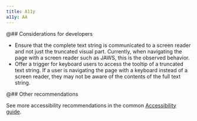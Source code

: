 ```yaml
---
title: A11y
a11y: AA
---
```


@## Considerations for developers

- Ensure that the complete text string is communicated to a screen reader and not just the truncated visual part. Currently, when navigating the page with a screen reader such as JAWS, this is the observed behavior.
- Offer a trigger for keyboard users to access the tooltip of a truncated text string. If a user is navigating the page with a keyboard instead of a screen reader, they may not be aware of the contents of the full text string.

@## Other recommendations

See more accessibility recommendations in the common [Accessibility guide](/core-principles/a11y/#contrast).
